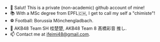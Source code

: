 - 👋 Salut! This is a private (non-academic) github account of mine! 
- 📚 With a MSc degree from EPFL🇨🇭, I get to call my self a "chimiste"! 
- ⚽️ Football: Borussia Mönchengladbach. 
- 🐇 AKB48 Team SH 桂楚楚, AKB48 Team 8 髙橋彩音 推し. 
- 📫 Contact me at ifeimi48@gmail.com. 
